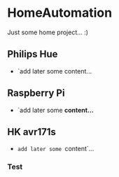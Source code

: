 # HomeAutomation

Just some home project... :)


## Philips Hue

- `add later some content...


## Raspberry Pi

- `add later some **content...**


## HK avr171s

- `add later some `content`...


### Test

